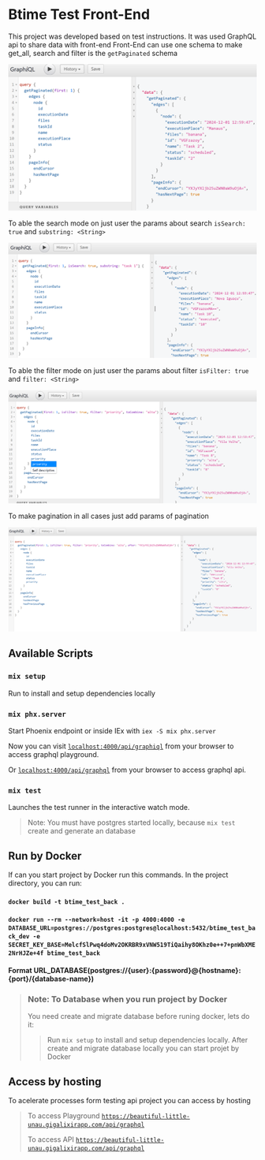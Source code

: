 # Btime Test Front-End

This project was developed based on test instructions.
It was used GraphQL api to share data with front-end
Front-End can use one schema to make get_all, search and filter is the `getPaginated` schema

![alt text](image.png)

To able the search mode on just user the params about search `isSearch: true` and `substring: <String>`

![alt text](image-1.png)

To able the filter mode on just user the params about filter `isFilter: true` and `filter: <String>`

![alt text](image-2.png)

To make pagination in all cases just add params of pagination

![alt text](image-3.png)

## Available Scripts

### `mix setup`
  Run to install and setup dependencies locally

### `mix phx.server`
  Start Phoenix endpoint or inside IEx with `iex -S mix phx.server`

Now you can visit [`localhost:4000/api/graphiql`](http://localhost:4000/api/graphiql) from your browser to access graphql playground.

Or [`localhost:4000/api/graphql`](http://localhost:4000/api/graphql) from your browser to access graphql api.

### `mix test`
Launches the test runner in the interactive watch mode.
> Note: You must have postgres started locally, because `mix test` create and generate an database

## Run by Docker

If can you start project by Docker run this commands.
In the project directory, you can run:

#### `docker build -t btime_test_back .`
#### `docker run --rm --network=host -it -p 4000:4000 -e DATABASE_URL=postgres://postgres:postgres@localhost:5432/btime_test_back_dev -e SECRET_KEY_BASE=MelcfSlPwq4doMv2OKRBR9xVNW519TiQaihy8OKhz0e++7+pnWbXME2NrHJZe+4f btime_test_back` 

**Format URL_DATABASE(postgres://{user}:{password}@{hostname}:{port}/{database-name})**

> ### Note: To Database when you run project by Docker
> You need create and migrate database before runing docker, lets do it:
> > Run `mix setup` to install and setup dependencies locally. 
  After create and migrate database locally you can start projet by Docker

## Access by hosting

To acelerate processes form testing api project you can access by hosting 

>To access Playground
[`https://beautiful-little-unau.gigalixirapp.com/api/graphql`](https://beautiful-little-unau.gigalixirapp.com/api/graphiql)
>
>To access API
[`https://beautiful-little-unau.gigalixirapp.com/api/graphql`](https://beautiful-little-unau.gigalixirapp.com/api/graphql)
